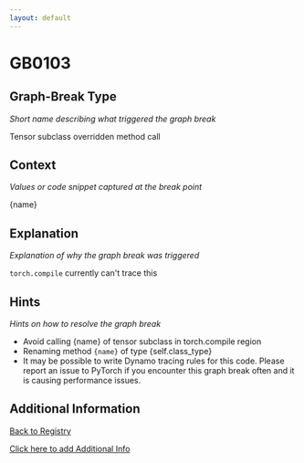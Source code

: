 ```yaml
---
layout: default
---
```

# GB0103

## Graph-Break Type
*Short name describing what triggered the graph break*

Tensor subclass overridden method call

## Context
*Values or code snippet captured at the break point*

{name}

## Explanation
*Explanation of why the graph break was triggered*

`torch.compile` currently can't trace this

## Hints
*Hints on how to resolve the graph break*

- Avoid calling {name} of tensor subclass in torch.compile region
- Renaming method `{name}` of type {self.class_type}
- It may be possible to write Dynamo tracing rules for this code. Please report an issue to PyTorch if you encounter this graph break often and it is causing performance issues.


## Additional Information

<!-- ADDITIONAL INFORMATION START - Add custom information below this line -->

<!-- ADDITIONAL INFORMATION END -->

[Back to Registry](../index.html)

[Click here to add Additional Info](https://github.com/pytorch-labs/compile-graph-break-site/edit/main/docs/gb/gb0103.md)
